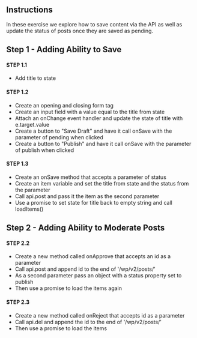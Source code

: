 ## Instructions

In these exercise we explore how to save content via the API as well as update the status of posts once they are saved as pending.

## Step 1 - Adding Ability to Save

#### STEP 1.1
- Add title to state

#### STEP 1.2
- Create an opening and closing form tag
- Create an input field with a value equal to the title from state
- Attach an onChange event handler and update the state of title with e.target.value
- Create a button to "Save Draft" and have it call onSave with the parameter of pending when clicked
- Create a button to "Publish" and have it call onSave with the parameter of publish when clicked

#### STEP 1.3
- Create an onSave method that accepts a parameter of status
- Create an item variable and set the title from state and the status from the parameter
- Call api.post and pass it the item as the second parameter
- Use a promise to set state for title back to empty string and call loadItems()

## Step 2 - Adding Ability to Moderate Posts

#### STEP 2.2
- Create a new method called onApprove that accepts an id as a parameter
- Call api.post and append id to the end of '/wp/v2/posts/'
- As a second parameter pass an object with a status property set to publish
- Then use a promise to load the items again

#### STEP 2.3
- Create a new method called onReject that accepts id as a parameter
- Call api.del and append the id to the end of '/wp/v2/posts/'
- Then use a promise to load the items
